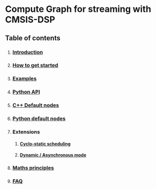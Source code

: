 # Compute Graph for streaming with CMSIS-DSP

## Table of contents

1. ### [Introduction](Introduction.md)

2. ### [How to get started](examples/simple/README.md)

3. ### [Examples](examples/README.md)

4. ### [Python API](documentation/PythonAPI.md)

5. ### [C++ Default nodes](documentation/CPPNodes.md)

6. ### [Python default nodes](documentation/PythonNodes.md)

7. ### Extensions

   1. #### [Cyclo-static scheduling](CycloStatic.md)

   2. #### [Dynamic / Asynchronous mode](Async.md)

8. ### [Maths principles](MATHS.md)

9. ### [FAQ](FAQ.md)



